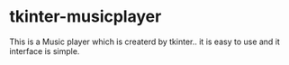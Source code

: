 # tkinter-musicplayer
This is a Music player which is createrd by tkinter.. 
it is easy to use and it interface is simple. 
